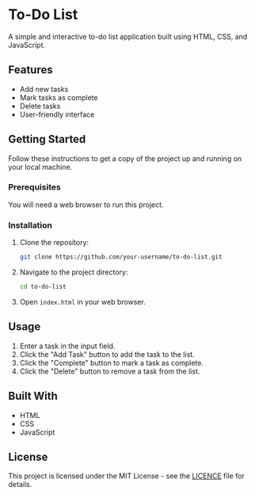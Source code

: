# To-Do List

A simple and interactive to-do list application built using HTML, CSS, and JavaScript.

## Features

- Add new tasks
- Mark tasks as complete
- Delete tasks
- User-friendly interface


## Getting Started

Follow these instructions to get a copy of the project up and running on your local machine.

### Prerequisites

You will need a web browser to run this project.

### Installation

1. Clone the repository:
    ```bash
    git clone https://github.com/your-username/to-do-list.git
    ```
2. Navigate to the project directory:
    ```bash
    cd to-do-list
    ```
3. Open `index.html` in your web browser.

## Usage

1. Enter a task in the input field.
2. Click the "Add Task" button to add the task to the list.
3. Click the "Complete" button to mark a task as complete.
4. Click the "Delete" button to remove a task from the list.

## Built With

- HTML
- CSS
- JavaScript

## License

This project is licensed under the MIT License - see the [LICENCE](LICENCE) file for details.

